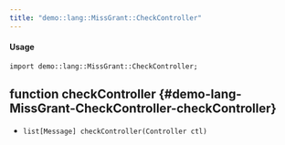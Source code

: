 ```yaml
---
title: "demo::lang::MissGrant::CheckController"
---
```


#### Usage

`import demo::lang::MissGrant::CheckController;`


## function checkController {#demo-lang-MissGrant-CheckController-checkController}

* ``list[Message] checkController(Controller ctl)``

